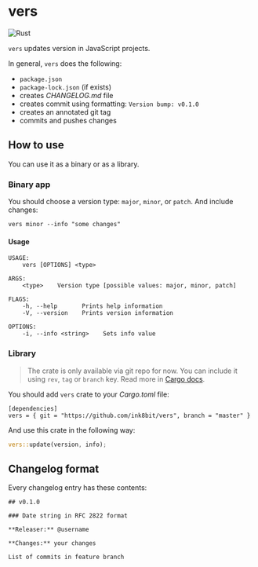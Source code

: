 # vers

![Rust](https://github.com/ink8bit/vers/workflows/Rust/badge.svg)

`vers` updates version in JavaScript projects.

In general, `vers` does the following:

- `package.json`
- `package-lock.json` (if exists)
- creates *CHANGELOG.md* file
- creates commit using formatting: `Version bump: v0.1.0`
- creates an annotated git tag
- commits and pushes changes

## How to use

You can use it as a binary or as a library.

### Binary app

You should choose a version type: `major`, `minor`, or `patch`. And include changes:

```
vers minor --info "some changes"
```

#### Usage

```
USAGE:
    vers [OPTIONS] <type>

ARGS:
    <type>    Version type [possible values: major, minor, patch]

FLAGS:
    -h, --help       Prints help information
    -V, --version    Prints version information

OPTIONS:
    -i, --info <string>    Sets info value
```

### Library

> The crate is only available via git repo for now. You can include it using `rev`, `tag` or `branch` key. Read more in [Cargo docs](https://doc.rust-lang.org/cargo/reference/specifying-dependencies.html#specifying-dependencies-from-git-repositories).

You should add `vers` crate to your *Cargo.toml* file:

```
[dependencies]
vers = { git = "https://github.com/ink8bit/vers", branch = "master" }
```

And use this crate in the following way:

```rust
vers::update(version, info);
```

## Changelog format

Every changelog entry has these contents:

```
## v0.1.0

### Date string in RFC 2822 format

**Releaser:** @username

**Changes:** your changes

List of commits in feature branch
```
